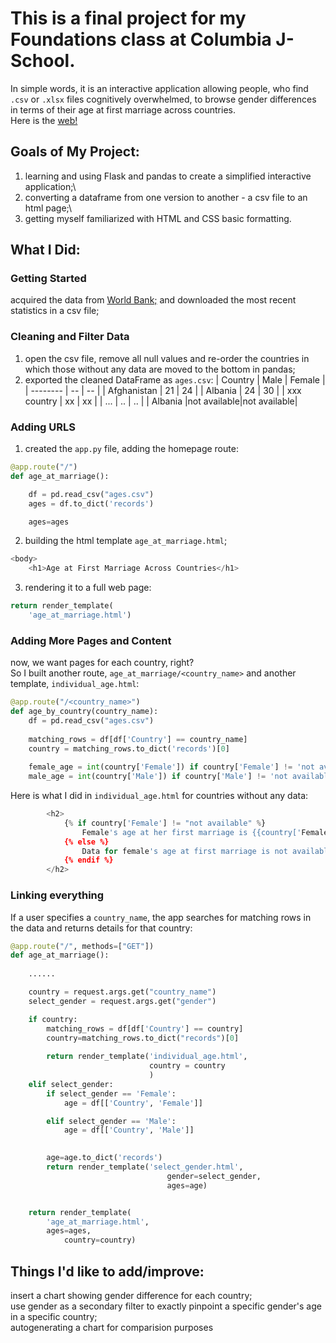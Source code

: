 # This is a final project for my Foundations class at Columbia J-School. 
In simple words, it is an interactive application allowing people, who find `.csv` or `.xlsx` files cognitively overwhelmed, to browse gender differences in terms of their age at first marriage across countries.\
Here is the [web!](https://a-project-about-ages-at-marriagegunicorn.onrender.com/)

## Goals of My Project:
1. learning and using Flask and pandas to create a simplified interactive application;\
2. converting a dataframe from one version to another - a csv file to an html page;\
3. getting myself familiarized with HTML and CSS basic formatting.

## What I Did:
### Getting Started
acquired the data from [World Bank;](https://databank.worldbank.org/source/gender-statistics) and downloaded the most recent statistics in a csv file;
### Cleaning and Filter Data
1. open the csv file, remove all null values and re-order the countries in which those without any data are moved to the bottom in pandas;
2. exported the cleaned DataFrame as `ages.csv`:
| Country     |     Male    |    Female   |
| --------    |     --      |      --     |
| Afghanistan |    21       |      24     | 
| Albania     |    24       |      30     |
| xxx country |    xx       |      xx     |
|     ...     |    ..       |      ..     |
| Albania     |not available|not available|

### Adding URLS 
1. created the `app.py` file, adding the homepage route:
```python
@app.route("/")
def age_at_marriage():

    df = pd.read_csv("ages.csv")
    ages = df.to_dict('records')

    ages=ages
```
2. building the html template `age_at_marriage.html`;
```python
<body>
    <h1>Age at First Marriage Across Countries</h1>
```
3. rendering it to a full web page: 
```python 
return render_template(
    'age_at_marriage.html')

```

### Adding More Pages and Content
now, we want pages for each country, right?\
So I built another route, `age_at_marriage/<country_name>` and another template, `individual_age.html`:
```python
@app.route("/<country_name>")
def age_by_country(country_name):
    df = pd.read_csv("ages.csv")
    
    matching_rows = df[df['Country'] == country_name]
    country = matching_rows.to_dict('records')[0]
    
    female_age = int(country['Female']) if country['Female'] != 'not available' else None
    male_age = int(country['Male']) if country['Male'] != 'not available' else None
```
Here is what I did in `individual_age.html` for countries without any data:
```python
        <h2>
            {% if country['Female'] != "not available" %}
                Female's age at her first marriage is {{country['Female'] |int}} years old.
            {% else %}
                Data for female's age at first marriage is not available, sorry. 
            {% endif %}
        </h2>
```
### Linking everything
If a user specifies a `country_name`, the app searches for matching rows in the data and returns details for that country:

```python
@app.route("/", methods=["GET"])
def age_at_marriage():
    
    ......

    country = request.args.get("country_name")
    select_gender = request.args.get("gender")

    if country:
        matching_rows = df[df['Country'] == country]
        country=matching_rows.to_dict("records")[0]
        
        return render_template('individual_age.html',
                               country = country
                               )
    elif select_gender:
        if select_gender == 'Female':
            age = df[['Country', 'Female']]

        elif select_gender == 'Male':
            age = df[['Country', 'Male']]
 

        age=age.to_dict('records')
        return render_template('select_gender.html',
                                   gender=select_gender,
                                   ages=age)


    return render_template(
        'age_at_marriage.html',
        ages=ages,
            country=country)
```

## Things I'd like to add/improve:
insert a chart showing gender difference for each country;\
use gender as a secondary filter  to exactly pinpoint a specific gender's age in a specific country;\
autogenerating a chart for comparision purposes





